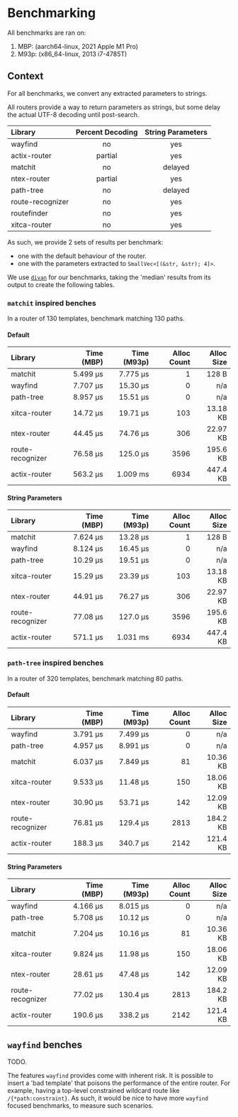 # Benchmarking

All benchmarks are ran on:
1. MBP: (aarch64-linux, 2021 Apple M1 Pro)
2. M93p: (x86_64-linux, 2013 i7-4785T)

## Context

For all benchmarks, we convert any extracted parameters to strings.

All routers provide a way to return parameters as strings, but some delay the actual UTF-8 decoding until post-search.

| Library          | Percent Decoding | String Parameters |
|:-----------------|:----------------:|:-----------------:|
| wayfind          | no               | yes               |
| actix-router     | partial          | yes               |
| matchit          | no               | delayed           |
| ntex-router      | partial          | yes               |
| path-tree        | no               | delayed           |
| route-recognizer | no               | yes               |
| routefinder      | no               | yes               |
| xitca-router     | no               | yes               |

As such, we provide 2 sets of results per benchmark:
- one with the default behaviour of the router.
- one with the parameters extracted to `SmallVec<[(&str, &str); 4]>`.

We use [`divan`](https://github.com/nvzqz/divan) for our benchmarks, taking the 'median' results from its output to create the following tables.

### `matchit` inspired benches

In a router of 130 templates, benchmark matching 130 paths.

#### Default

| Library          | Time (MBP) | Time (M93p) | Alloc Count | Alloc Size |
|:-----------------|-----------:|------------:|------------:|-----------:|
| matchit          | 5.499 µs   | 7.775 µs    | 1           | 128 B      |
| wayfind          | 7.707 µs   | 15.30 µs    | 0           | n/a        |
| path-tree        | 8.957 µs   | 15.51 µs    | 0           | n/a        |
| xitca-router     | 14.72 µs   | 19.71 µs    | 103         | 13.18 KB   |
| ntex-router      | 44.45 µs   | 74.76 µs    | 306         | 22.97 KB   |
| route-recognizer | 76.58 µs   | 125.0 µs    | 3596        | 195.6 KB   |
| actix-router     | 563.2 µs   | 1.009 ms    | 6934        | 447.4 KB   |

#### String Parameters

| Library          | Time (MBP) | Time (M93p) | Alloc Count | Alloc Size |
|:-----------------|-----------:|------------:|------------:|-----------:|
| matchit          | 7.624 µs   | 13.28 µs    | 1           | 128 B      |
| wayfind          | 8.124 µs   | 16.45 µs    | 0           | n/a        |
| path-tree        | 10.29 µs   | 19.51 µs    | 0           | n/a        |
| xitca-router     | 15.29 µs   | 23.39 µs    | 103         | 13.18 KB   |
| ntex-router      | 44.91 µs   | 76.27 µs    | 306         | 22.97 KB   |
| route-recognizer | 77.08 µs   | 127.0 µs    | 3596        | 195.6 KB   |
| actix-router     | 571.1 µs   | 1.031 ms    | 6934        | 447.4 KB   |

### `path-tree` inspired benches

In a router of 320 templates, benchmark matching 80 paths.

#### Default

| Library          | Time (MBP) | Time (M93p) | Alloc Count | Alloc Size |
|:-----------------|-----------:|------------:|------------:|-----------:|
| wayfind          | 3.791 µs   | 7.499 µs    | 0           | n/a        |
| path-tree        | 4.957 µs   | 8.991 µs    | 0           | n/a        |
| matchit          | 6.037 µs   | 7.849 µs    | 81          | 10.36 KB   |
| xitca-router     | 9.533 µs   | 11.48 µs    | 150         | 18.06 KB   |
| ntex-router      | 30.90 µs   | 53.71 µs    | 142         | 12.09 KB   |
| route-recognizer | 76.81 µs   | 129.4 µs    | 2813        | 184.2 KB   |
| actix-router     | 188.3 µs   | 340.7 µs    | 2142        | 121.4 KB   |

#### String Parameters

| Library          | Time (MBP) | Time (M93p) | Alloc Count | Alloc Size |
|:-----------------|-----------:|------------:|------------:|-----------:|
| wayfind          | 4.166 µs   | 8.015 µs    | 0           | n/a        |
| path-tree        | 5.708 µs   | 10.12 µs    | 0           | n/a        |
| matchit          | 7.204 µs   | 10.16 µs    | 81          | 10.36 KB   |
| xitca-router     | 9.824 µs   | 11.98 µs    | 150         | 18.06 KB   |
| ntex-router      | 28.61 µs   | 47.48 µs    | 142         | 12.09 KB   |
| route-recognizer | 77.02 µs   | 130.4 µs    | 2813        | 184.2 KB   |
| actix-router     | 190.6 µs   | 338.2 µs    | 2142        | 121.4 KB   |

## `wayfind` benches

TODO.

The features `wayfind` provides come with inherent risk.
It is possible to insert a 'bad template' that poisons the performance of the entire router.
For example, having a top-level constrained wildcard route like `/{*path:constraint}`.
As such, it would be nice to have more `wayfind` focused benchmarks, to measure such scenarios.
